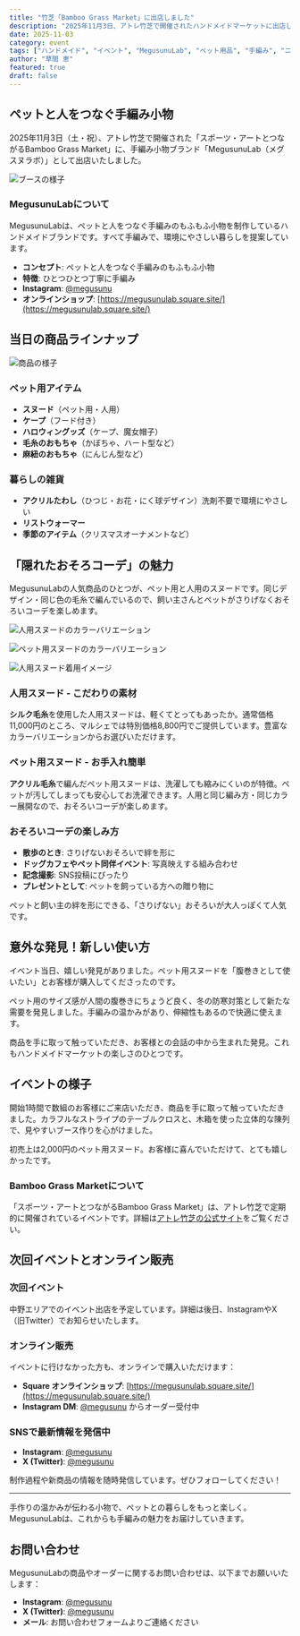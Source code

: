 ```yaml
---
title: "竹芝「Bamboo Grass Market」に出店しました"
description: "2025年11月3日、アトレ竹芝で開催されたハンドメイドマーケットに出店しました。ペットと人をつなぐ手編み小物「MegusunuLab」の魅力をお届けします。"
date: 2025-11-03
category: event
tags: ["ハンドメイド", "イベント", "MegusunuLab", "ペット用品", "手編み", "ニット"]
author: "草間 恵"
featured: true
draft: false
---
```


## ペットと人をつなぐ手編み小物

2025年11月3日（土・祝）、アトレ竹芝で開催された「スポーツ・アートとつながるBamboo Grass Market」に、手編み小物ブランド「MegusunuLab（メグスヌラボ）」として出店いたしました。

![ブースの様子](/images/events/takeshiba-market/booth-cat.jpg)

### MegusunuLabについて

MegusunuLabは、ペットと人をつなぐ手編みのもふもふ小物を制作しているハンドメイドブランドです。すべて手編みで、環境にやさしい暮らしを提案しています。

- **コンセプト**: ペットと人をつなぐ手編みのもふもふ小物
- **特徴**: ひとつひとつ丁寧に手編み
- **Instagram**: [@megusunu](https://www.instagram.com/megusunu/)
- **オンラインショップ**: [https://megusunulab.square.site/](https://megusunulab.square.site/)

## 当日の商品ラインナップ

![商品の様子](/images/events/takeshiba-market/products.jpg)

### ペット用アイテム
- **スヌード**（ペット用・人用）
- **ケープ**（フード付き）
- **ハロウィングッズ**（ケープ、魔女帽子）
- **毛糸のおもちゃ**（かぼちゃ、ハート型など）
- **麻紐のおもちゃ**（にんじん型など）

### 暮らしの雑貨
- **アクリルたわし**（ひつじ・お花・にく球デザイン）洗剤不要で環境にやさしい
- **リストウォーマー**
- **季節のアイテム**（クリスマスオーナメントなど）

## 「隠れたおそろコーデ」の魅力

MegusunuLabの人気商品のひとつが、ペット用と人用のスヌードです。同じデザイン・同じ色の毛糸で編んでいるので、飼い主さんとペットがさりげなくおそろいコーデを楽しめます。

<div class="image-grid">

![人用スヌードのカラーバリエーション](/images/events/takeshiba-market/snood-human.jpg)

![ペット用スヌードのカラーバリエーション](/images/events/takeshiba-market/snood-pet.jpg)

![人用スヌード着用イメージ](/images/events/takeshiba-market/snood-worn.png)

</div>

### 人用スヌード - こだわりの素材

**シルク毛糸**を使用した人用スヌードは、軽くてとってもあったか。通常価格11,000円のところ、マルシェでは特別価格8,800円でご提供しています。豊富なカラーバリエーションからお選びいただけます。

### ペット用スヌード - お手入れ簡単

**アクリル毛糸**で編んだペット用スヌードは、洗濯しても縮みにくいのが特徴。ペットが汚してしまっても安心してお洗濯できます。人用と同じ編み方・同じカラー展開なので、おそろいコーデが楽しめます。

### おそろいコーデの楽しみ方

- **散歩のとき**: さりげないおそろいで絆を形に
- **ドッグカフェやペット同伴イベント**: 写真映えする組み合わせ
- **記念撮影**: SNS投稿にぴったり
- **プレゼントとして**: ペットを飼っている方への贈り物に

ペットと飼い主の絆を形にできる、「さりげない」おそろいが大人っぽくて人気です。

## 意外な発見！新しい使い方

イベント当日、嬉しい発見がありました。ペット用スヌードを「腹巻きとして使いたい」とお客様が購入してくださったのです。

ペット用のサイズ感が人間の腹巻きにちょうど良く、冬の防寒対策として新たな需要を発見しました。手編みの温かみがあり、伸縮性もあるので快適に使えます。

商品を手に取って触っていただき、お客様との会話の中から生まれた発見。これもハンドメイドマーケットの楽しさのひとつです。

## イベントの様子

開始1時間で数組のお客様にご来店いただき、商品を手に取って触っていただきました。カラフルなストライプのテーブルクロスと、木箱を使った立体的な陳列で、見やすいブース作りを心がけました。

初売上は2,000円のペット用スヌード。お客様に喜んでいただけて、とても嬉しかったです。

### Bamboo Grass Marketについて

「スポーツ・アートとつながるBamboo Grass Market」は、アトレ竹芝で定期的に開催されているイベントです。詳細は[アトレ竹芝の公式サイト](https://www.atre.co.jp/takeshiba/news/5465/)をご覧ください。

## 次回イベントとオンライン販売

### 次回イベント
中野エリアでのイベント出店を予定しています。詳細は後日、InstagramやX（旧Twitter）でお知らせいたします。

### オンライン販売
イベントに行けなかった方も、オンラインで購入いただけます：

- **Square オンラインショップ**: [https://megusunulab.square.site/](https://megusunulab.square.site/)
- **Instagram DM**: [@megusunu](https://www.instagram.com/megusunu/) からオーダー受付中

### SNSで最新情報を発信中
- **Instagram**: [@megusunu](https://www.instagram.com/megusunu/)
- **X (Twitter)**: [@megusunu](https://x.com/megusunu)

制作過程や新商品の情報を随時発信しています。ぜひフォローしてください！

---

手作りの温かみが伝わる小物で、ペットとの暮らしをもっと楽しく。MegusunuLabは、これからも手編みの魅力をお届けしていきます。

## お問い合わせ

MegusunuLabの商品やオーダーに関するお問い合わせは、以下までお願いいたします：

- **Instagram**: [@megusunu](https://www.instagram.com/megusunu/)
- **X (Twitter)**: [@megusunu](https://x.com/megusunu)
- **メール**: お問い合わせフォームよりご連絡ください
